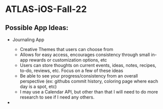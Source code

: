 # ATLAS-iOS-Fall-22

## Possible App Ideas:
- Journaling App 
  - Creative Themes that users can choose from
  - Allows for easy access, encourages consistency through small in-app rewards or customization options, etc
  - Users can store thoughts on current events, ideas, notes, recipes, to-do, reviews, etc. Focus on a few of these ideas
  - Be able to see your progress/consistency from an overall perspective (ex: githubs commit history,  coloring page where each day is a spot, etc)
  - I may use a Calendar API, but other than that I will need to do more research to see if I need any others.
  
- 
